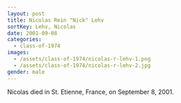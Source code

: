 ```yaml
---
layout: post
title: Nicolas Rein "Nick" Lehv
sortKey: Lehv, Nicolas
date: 2001-09-08
categories:
  - class-of-1974
images:
  - /assets/class-of-1974/nicolas-r-lehv-1.png
  - /assets/class-of-1974/nicolas-r-lehv-2.jpg
gender: male
---
```

Nicolas died in St. Etienne, France, on September 8, 2001.
